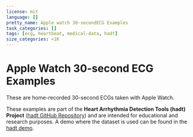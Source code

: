 ```yaml
---
license: mit
language: []
pretty_name: Apple watch 30-secondECG Examples
task_categories: []
tags: [ecg, heartbeat, medical-data, hadt]
size_categories: <1K
---
```


# Apple Watch 30-second ECG Examples

These are home-recorded 30-second ECGs taken with Apple Watch.

These examples are part of the **Heart Arrhythmia Detection Tools (hadt) Project** ([hadt GitHub Repository](https://github.com/fabriciojm/hadt)) and are intended for educational and research purposes.
A demo where the dataset is used can be found in the [hadt demo](https://fabriciojm-hadt-app.hf.space/).
